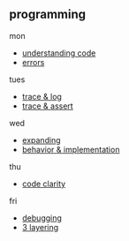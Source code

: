 ## programming

mon
* [understanding code](https://github.com/colevandersWands/understanding-code)  
* [errors](https://github.com/colevandersWands/errors)  

tues
* [trace & log](https://github.com/colevandersWands/trace-and-log)  
* [trace & assert](https://github.com/colevandersWands/trace-and-assert)  

wed
* [expanding](https://github.com/colevandersWands/expanding)  
* [behavior & implementation](https://github.com/colevandersWands/behavior-and-implementation)  

thu
* [code clarity](https://github.com/colevandersWands/code-clarity)  

fri
* [debugging](https://github.com/colevandersWands/debugging)  
* [3 layering](https://github.com/colevandersWands/3-layering)  
